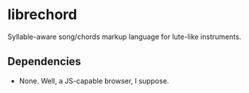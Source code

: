 # librechord
Syllable-aware song/chords markup language for lute-like instruments.

## Dependencies
- None. Well, a JS-capable browser, I suppose.
